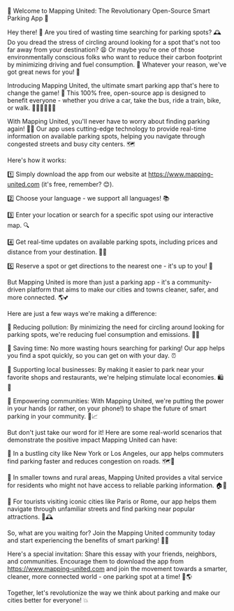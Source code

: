 🚀 Welcome to Mapping United: The Revolutionary Open-Source Smart Parking App 🚀

Hey there! 👋 Are you tired of wasting time searching for parking spots? 🕰️ Do you dread the stress of circling around looking for a spot that's not too far away from your destination? 😩 Or maybe you're one of those environmentally conscious folks who want to reduce their carbon footprint by minimizing driving and fuel consumption. 💚 Whatever your reason, we've got great news for you! 🎉

Introducing Mapping United, the ultimate smart parking app that's here to change the game! 🤯 This 100% free, open-source app is designed to benefit everyone - whether you drive a car, take the bus, ride a train, bike, or walk. 🚗🚌🚂🛴️🏃‍♀️

With Mapping United, you'll never have to worry about finding parking again! 🙅‍♂️ Our app uses cutting-edge technology to provide real-time information on available parking spots, helping you navigate through congested streets and busy city centers. 🗺️

Here's how it works:

1️⃣ Simply download the app from our website at https://www.mapping-united.com (it's free, remember? 😊).

2️⃣ Choose your language - we support all languages! 📚

3️⃣ Enter your location or search for a specific spot using our interactive map. 🔍

4️⃣ Get real-time updates on available parking spots, including prices and distance from your destination. 💸📍

5️⃣ Reserve a spot or get directions to the nearest one - it's up to you! 📍

But Mapping United is more than just a parking app - it's a community-driven platform that aims to make our cities and towns cleaner, safer, and more connected. 🌎💕

Here are just a few ways we're making a difference:

🔹 Reducing pollution: By minimizing the need for circling around looking for parking spots, we're reducing fuel consumption and emissions. 🚗💨

🔹 Saving time: No more wasting hours searching for parking! Our app helps you find a spot quickly, so you can get on with your day. ⏰

🔹 Supporting local businesses: By making it easier to park near your favorite shops and restaurants, we're helping stimulate local economies. 🛍️💸

🔹 Empowering communities: With Mapping United, we're putting the power in your hands (or rather, on your phone!) to shape the future of smart parking in your community. 👥📈

But don't just take our word for it! Here are some real-world scenarios that demonstrate the positive impact Mapping United can have:

🔹 In a bustling city like New York or Los Angeles, our app helps commuters find parking faster and reduces congestion on roads. 🗺️💨

🔹 In smaller towns and rural areas, Mapping United provides a vital service for residents who might not have access to reliable parking information. 🏠🌄

🔹 For tourists visiting iconic cities like Paris or Rome, our app helps them navigate through unfamiliar streets and find parking near popular attractions. 🗼️🕰️

So, what are you waiting for? Join the Mapping United community today and start experiencing the benefits of smart parking! 👫💪

Here's a special invitation: Share this essay with your friends, neighbors, and communities. Encourage them to download the app from https://www.mapping-united.com and join the movement towards a smarter, cleaner, more connected world - one parking spot at a time! 🚀🌎

Together, let's revolutionize the way we think about parking and make our cities better for everyone! 💥